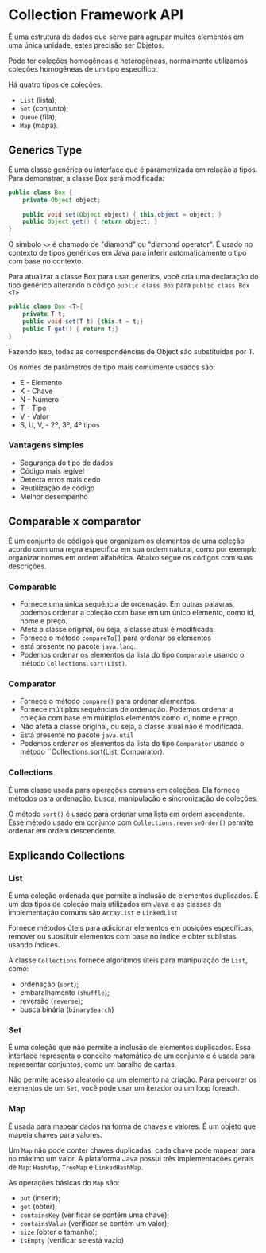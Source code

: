 # Collection Framework API
É uma estrutura de dados que serve para agrupar muitos elementos em uma única unidade, estes precisão ser Objetos.

Pode ter coleções homogêneas e heterogêneas, normalmente utilizamos coleções homogêneas de um tipo específico.

Há quatro tipos de coleções:
* ``List`` (lista);
* ``Set`` (conjunto); 
* ``Queue`` (fila);
* ``Map`` (mapa).

## Generics Type
É uma classe genérica ou interface que é parametrizada em relação a tipos.
Para demonstrar, a classe Box será modificada:
~~~java
public class Box {
    private Object object;

    public void set(Object object) { this.object = object; }
    public Object get() { return object; }
}
~~~
O símbolo ``<>`` é chamado de "diamond" ou "diamond operator". É usado no contexto de tipos genéricos em Java para inferir automaticamente o tipo com base no contexto.

Para atualizar a classe Box para usar generics, você cria uma declaração do tipo genérico alterando o código ``public class Box`` para ``public class Box <T>``

~~~~~java
public class Box <T>{
    private T t;
    public void set(T t) {this.t = t;}
    public T get() { return t;}
}
~~~~~
Fazendo isso, todas as correspondências de Object são substituídas por T.

Os nomes de parâmetros de tipo mais comumente usados são:
* E - Elemento
* K - Chave
* N - Número
* T - Tipo
* V - Valor
* S, U, V, - 2º, 3º, 4º tipos

### Vantagens simples
* Segurança do tipo de dados
* Código mais legível
* Detecta erros mais cedo
* Reutilização de código
* Melhor desempenho

## Comparable x comparator
É um conjunto de códigos que organizam os elementos de uma coleção acordo com uma regra específica em sua ordem natural, como por exemplo organizar nomes em ordem alfabética. Abaixo segue os códigos com suas descrições.

### Comparable
 * Fornece uma única sequência de ordenação. Em outras palavras, podemos ordenar a coleção com base em um único elemento, como id, nome e preço.
* Afeta a classe original, ou seja, a classe atual é modificada.
* Fornece o método ``compareTo[]`` para ordenar os elementos
* está presente no pacote ``java.lang``.
* Podemos ordenar os elementos da lista do tipo ``Comparable`` usando o método ``Collections.sort(List)``.

### Comparator
* Fornece o método ``compare()`` para ordenar elementos.
* Fornece múltiplos sequências de ordenação. Podemos ordenar a coleção com base em múltiplos elementos como id, nome e preço.
* Não afeta a classe original, ou seja, a classe atual não é modificada.
* Está presente no pacote ``java.util``
* Podemos ordenar os elementos da lista do tipo ``Comparator`` usando o método ``Collections.sort(List, Comparator).

### Collections
É uma classe usada para operações comuns em coleções. Ela fornece métodos para ordenação, busca, manipulação e sincronização de coleções.

O método ``sort()`` é usado para ordenar uma lista em ordem ascendente. Esse método usado em conjunto com ``Collections.reverseOrder()`` permite ordenar em ordem descendente.

## Explicando Collections
### List
É uma coleção ordenada que permite a inclusão de elementos duplicados. É um dos tipos de coleção mais utilizados em Java e as classes de implementação comuns são ``ArrayList`` e ``LinkedList``

Fornece métodos úteis para adicionar elementos em posições específicas, remover ou substituir elementos com base no índice e obter sublistas usando índices.

A classe ``Collections`` fornece algoritmos úteis para manipulação de ``List``, como: 

* ordenação (``sort``); 
* embaralhamento (``shuffle``); 
* reversão (``reverse``);  
* busca binária (``binarySearch``)

### Set
É uma coleção que não permite a inclusão de elementos duplicados. Essa interface representa o conceito matemático de um conjunto e é usada para representar conjuntos, como um baralho de cartas.

Não permite acesso aleatório da um elemento na criação. Para percorrer os elementos de um ``Set``, você pode usar um iterador ou um loop foreach.

### Map
É usada para mapear dados na forma de chaves e valores. É um objeto que mapeia chaves para valores.

Um ``Map`` não pode conter chaves duplicadas: cada chave pode mapear para no máximo um valor. A plataforma Java possui três implementações gerais de ``Map``: ``HashMap``, ``TreeMap`` e ``LinkedHashMap``.

As operações básicas do ``Map`` são: 
* ``put`` (inserir); 
* ``get`` (obter); 
* ``containsKey`` (verificar se contém uma chave); 
* ``containsValue`` (verificar se contém um valor); 
* ``size`` (obter o tamanho); 
* ``isEmpty`` (verificar se está vazio)